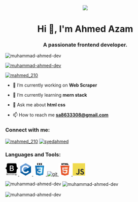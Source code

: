 <center>
<img width="60%" src="https://camo.githubusercontent.com/cae12fddd9d6982901d82580bdf321d81fb299141098ca1c2d4891870827bf17/68747470733a2f2f6d69726f2e6d656469756d2e636f6d2f6d61782f313336302f302a37513379765349765f7430696f4a2d5a2e676966">
</center>

<h1 align="center">Hi 👋, I'm Ahmed Azam</h1>
<h3 align="center">A passionate frontend developer.</h3>

<p align="left"> <img src="https://komarev.com/ghpvc/?username=muhammad-ahmed-dev&label=Profile%20views&color=0e75b6&style=flat" alt="muhammad-ahmed-dev" /> </p>

<p align="left"> <a href="https://github.com/ryo-ma/github-profile-trophy"><img src="https://github-profile-trophy.vercel.app/?username=muhammad-ahmed-dev" alt="muhammad-ahmed-dev" /></a> </p>

<p align="left"> <a href="https://twitter.com/mahmed_210" target="blank"><img src="https://img.shields.io/twitter/follow/mahmed_210?logo=twitter&style=for-the-badge" alt="mahmed_210" /></a> </p>

- 🔭 I’m currently working on **Web Scraper**

- 🌱 I’m currently learning **mern stack**

- 💬 Ask me about **html css**

- 📫 How to reach me **sa8633308@gmail.com**

<h3 align="left">Connect with me:</h3>
<p align="left">
<a href="https://twitter.com/mahmed_210" target="blank"><img align="center" src="https://raw.githubusercontent.com/rahuldkjain/github-profile-readme-generator/master/src/images/icons/Social/twitter.svg" alt="mahmed_210" height="30" width="40" /></a>
<a href="https://instagram.com/syedahmed" target="blank"><img align="center" src="https://raw.githubusercontent.com/rahuldkjain/github-profile-readme-generator/master/src/images/icons/Social/instagram.svg" alt="syedahmed" height="30" width="40" /></a>
</p>

<h3 align="left">Languages and Tools:</h3>
<p align="left"> <a href="https://getbootstrap.com" target="_blank" rel="noreferrer"> <img src="https://raw.githubusercontent.com/devicons/devicon/master/icons/bootstrap/bootstrap-plain-wordmark.svg" alt="bootstrap" width="40" height="40"/> </a> <a href="https://www.cprogramming.com/" target="_blank" rel="noreferrer"> <img src="https://raw.githubusercontent.com/devicons/devicon/master/icons/c/c-original.svg" alt="c" width="40" height="40"/> </a> <a href="https://www.w3schools.com/css/" target="_blank" rel="noreferrer"> <img src="https://raw.githubusercontent.com/devicons/devicon/master/icons/css3/css3-original-wordmark.svg" alt="css3" width="40" height="40"/> </a> <a href="https://git-scm.com/" target="_blank" rel="noreferrer"> <img src="https://www.vectorlogo.zone/logos/git-scm/git-scm-icon.svg" alt="git" width="40" height="40"/> </a> <a href="https://www.w3.org/html/" target="_blank" rel="noreferrer"> <img src="https://raw.githubusercontent.com/devicons/devicon/master/icons/html5/html5-original-wordmark.svg" alt="html5" width="40" height="40"/> </a> <a href="https://developer.mozilla.org/en-US/docs/Web/JavaScript" target="_blank" rel="noreferrer"> <img src="https://raw.githubusercontent.com/devicons/devicon/master/icons/javascript/javascript-original.svg" alt="javascript" width="40" height="40"/> </a> </p>

<p><img align="left" src="https://github-readme-stats.vercel.app/api/top-langs?username=muhammad-ahmed-dev&show_icons=true&locale=en&layout=compact" alt="muhammad-ahmed-dev" /></p>

<p>&nbsp;<img align="center" src="https://github-readme-stats.vercel.app/api?username=muhammad-ahmed-dev&show_icons=true&locale=en" alt="muhammad-ahmed-dev" /></p>

<p><img align="center" src="https://github-readme-streak-stats.herokuapp.com/?user=muhammad-ahmed-dev&" alt="muhammad-ahmed-dev" /></p>
